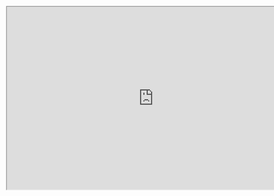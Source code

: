
<div style="text-align:center">
  <iframe src="https://www.sirhao.top" width="800" height="500"></iframe>
</div>

